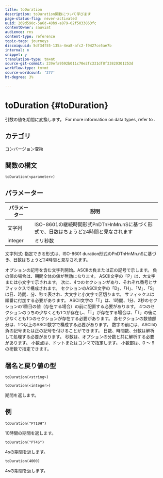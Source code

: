 ```yaml
---
title: toDuration
description: toDuration関数について学びます
page-status-flag: never-activated
uuid: 269d590c-5a6d-40b9-a879-02f5033863fc
contentOwner: sauviat
audience: rns
content-type: reference
topic-tags: journeys
discoiquuid: 5df34f55-135a-4ea8-afc2-f9427ce5ae7b
internal: n
snippet: y
translation-type: tm+mt
source-git-commit: 239efa9592b011c70e2fc331df8f33820301253d
workflow-type: tm+mt
source-wordcount: '277'
ht-degree: 3%

---
```



# toDuration {#toDuration}

引数の値を期間に変換します。 For more information on data types, refer to [](../expression/data-types.md).

## カテゴリ

コンバージョン変換

## 関数の構文

`toDuration(<parameter>)`

## パラメーター

| パラメーター | 説明 |
|--- |--- |
| 文字列 | ISO-8601の継続時間形式PnDTnHnMn.nSに基づく形式で、日数はちょうど24時間と見なされます |
| integer | ミリ秒数 |

文字列式: 指定できる形式は、ISO-8601 duration形式のPnDTnHnMn.nSに基づき、日数はちょうど24時間と見なされます。

オプションの記号を含む文字列開始。ASCIIの負または正の記号で示します。 負の値の場合は、期間全体の値が無効になります。 ASCII文字の「P」は、大文字または小文字で示されます。 次に、4つのセクションがあり、それぞれ番号とサフィックスで構成されます。 セクションのASCII文字の「D」、「H」、「M」、「S」は日、時間、分、秒で表され、大文字と小文字で区切ります。 サフィックスは順番に付加する必要があります。 ASCII文字の「T」は、1時間、1分、2秒のセクションの1番目の値（存在する場合）の前に配置する必要があります。 4つのセクションのうちの少なくとも1つが存在し、「T」が存在する場合は、「T」の後に少なくとも1つのセクションが存在する必要があります。 各セクションの数値部分は、1つ以上のASCII数字で構成する必要があります。 数字の前には、ASCIIの負の記号または正の記号を付けることができます。 日数、時間数、分数は解析して処理する必要があります。 秒数は、オプションの分数と共に解析する必要があります。 小数点は、ドットまたはコンマで指定します。 小数部は、0 ～ 9の桁数で指定できます。

## 署名と戻り値の型

`toDuration(<string>)`

`toDuration(<integer>)`

期間を返します。

## 例

`toDuration("PT10H")`

10時間の期間を返します。

`toDuration("PT4S")`

4sの期間を返します。

`toDuration(4000)`

4sの期間を返します。
